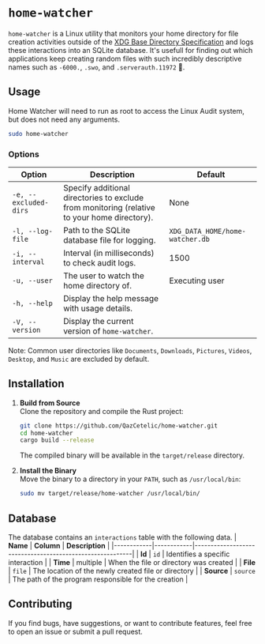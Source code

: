 # `home-watcher`

`home-watcher` is a Linux utility that monitors your home directory for file creation activities outside of the [XDG Base Directory Specification](https://specifications.freedesktop.org/basedir-spec/latest/) and logs these interactions into an SQLite database.
It's usefull for finding out which applications keep creating random files with such incredibly descriptive names such as `-6000.`, `.swo`, and `.serverauth.11972` 🤔.

## Usage

Home Watcher will need to run as root to access the Linux Audit system, but does not need any arguments.
```sh
sudo home-watcher
```

### Options
| Option                | Description                                                                                  | Default                         |
|-----------------------|----------------------------------------------------------------------------------------------|---------------------------------|
| `-e, --excluded-dirs` | Specify additional directories to exclude from monitoring (relative to your home directory). | None                            |
| `-l, --log-file`      | Path to the SQLite database file for logging.                                                | `XDG_DATA_HOME/home-watcher.db` |
| `-i, --interval`      | Interval (in milliseconds) to check audit logs.                                              | 1500                            |
| `-u, --user`          | The user to watch the home directory of.                                                     | Executing user                  |
| `-h, --help`          | Display the help message with usage details.                                                 |                                 |
| `-V, --version`       | Display the current version of `home-watcher`.                                               |                                 |

Note: Common user directories like `Documents`, `Downloads`, `Pictures`, `Videos`, `Desktop`, and `Music` are excluded by default.

## Installation

1. **Build from Source**  
   Clone the repository and compile the Rust project:
   ```bash
   git clone https://github.com/QazCetelic/home-watcher.git
   cd home-watcher
   cargo build --release
   ```
   The compiled binary will be available in the `target/release` directory.

2. **Install the Binary**  
   Move the binary to a directory in your `PATH`, such as `/usr/local/bin`:
   ```bash
   sudo mv target/release/home-watcher /usr/local/bin/
   ```

## Database
The database contains an `interactions` table with the following data.
| **Name**   | **Column** | **Description**                                          |
|------------|------------|----------------------------------------------------------|
| **Id**     | `id`       | Identifies a specific interaction                        |
| **Time**   | multiple   | When the file or directory was created                   |
| **File**   | `file`     | The location of the newly created file or directory      |
| **Source** | `source`   | The path of the program responsible for the creation     |

## Contributing

If you find bugs, have suggestions, or want to contribute features, feel free to open an issue or submit a pull request.
